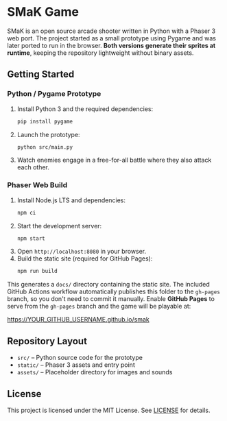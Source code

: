 # SMaK Game

SMaK is an open source arcade shooter written in Python with a Phaser 3 web port. The project started as a small prototype using Pygame and was later ported to run in the browser. **Both versions generate their sprites at runtime**, keeping the repository lightweight without binary assets.

## Getting Started

### Python / Pygame Prototype
1. Install Python 3 and the required dependencies:
   ```bash
   pip install pygame
   ```
2. Launch the prototype:
   ```bash
   python src/main.py
   ```
3. Watch enemies engage in a free-for-all battle where they also attack each other.

### Phaser Web Build
1. Install Node.js LTS and dependencies:
   ```bash
   npm ci
   ```
2. Start the development server:
   ```bash
   npm start
   ```
3. Open `http://localhost:8080` in your browser.
4. Build the static site (required for GitHub Pages):
   ```bash
   npm run build
   ```

This generates a `docs/` directory containing the static site. The included
GitHub Actions workflow automatically publishes this folder to the
`gh-pages` branch, so you don't need to commit it manually. Enable
**GitHub Pages** to serve from the `gh-pages` branch and the game will be
playable at:

<https://YOUR_GITHUB_USERNAME.github.io/smak>

## Repository Layout
- `src/` – Python source code for the prototype
- `static/` – Phaser 3 assets and entry point
- `assets/` – Placeholder directory for images and sounds

## License

This project is licensed under the MIT License. See [LICENSE](LICENSE) for details.
